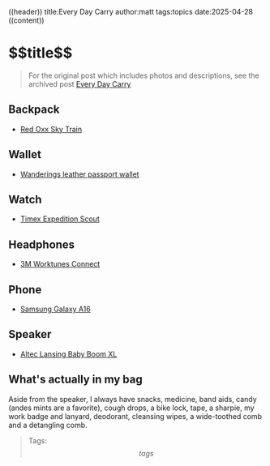 ((header))
title:Every Day Carry
author:matt
tags:topics
date:2025-04-28
((content))
<h1 id="pagetitle">$$title$$</h1>

> For the original post which includes photos and descriptions, see the archived post [Every Day Carry](/archive/edc)

## Backpack

* [Red Oxx Sky Train](https://www.redoxx.com/products/sky-train-convertible-backpack)


## Wallet

* [Wanderings leather passport wallet](https://wanderings.com/collections/wallets/products/leather-passport-travel-wallet)

## Watch

* [Timex Expedition Scout](https://timex.com/products/expedition-scout-40mm-fabric-slip-thru-strap-watch-tw4b15500)

## Headphones

* [3M Worktunes Connect](https://www.3m.com/3M/en_US/p/d/cbgnawus1754/)

## Phone

* [Samsung Galaxy A16](https://www.samsung.com/us/smartphones/galaxy-a16-5g/)

## Speaker

* [Altec Lansing Baby Boom XL](https://www.alteclansing.com/products/babyboom-xl)

## What's actually in my bag

Aside from the speaker, I always have snacks, medicine, band aids, candy (andes mints are a favorite), cough drops, a bike lock, tape, a sharpie, my work badge and lanyard, deodorant, cleansing wipes, a wide-toothed comb and a detangling comb.


>Tags: $$tags$$